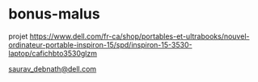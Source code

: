 # bonus-malus
projet
https://www.dell.com/fr-ca/shop/portables-et-ultrabooks/nouvel-ordinateur-portable-inspiron-15/spd/inspiron-15-3530-laptop/cafichbto3530glzm

saurav_debnath@dell.com

